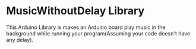 # MusicWithoutDelay Library

This Arduino Library is makes an Arduino board play music in the background while running your program(Assuming your code doesn't have any delay).
